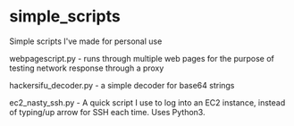 # simple_scripts
Simple scripts I've made for personal use

webpagescript.py - runs through multiple web pages for the purpose of testing network response through a proxy

hackersifu_decoder.py - a simple decoder for base64 strings

ec2_nasty_ssh.py - A quick script I use to log into an EC2 instance, instead of typing/up arrow for SSH each time. Uses Python3.
